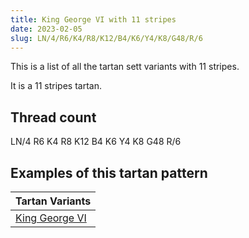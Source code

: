 ```yaml
---
title: King George VI with 11 stripes
date: 2023-02-05
slug: LN/4/R6/K4/R8/K12/B4/K6/Y4/K8/G48/R/6
---
```

This is a list of all the tartan sett variants with 11 stripes.

It is a 11 stripes tartan.


## Thread count
LN/4 R6 K4 R8 K12 B4 K6 Y4 K8 G48 R/6

## Examples of this tartan pattern

| Tartan Variants |
|---------------|
| [King George VI](/variants/ln/4/r6/k4/r8/k12/b4/k6/y4/k8/g48/r/6-b304080-g008000-k000000-lne0e0e0-rc00000-yf0c000)||
